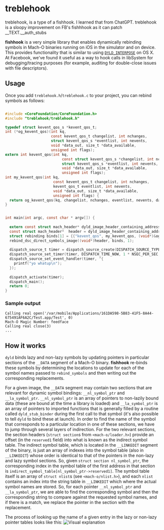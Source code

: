 # treblehook

treblehook, is a type of a fishhook. I learned that from ChatGPT. 
treblehook is a sloopy improvement on FB's fishhhook as it can patch __TEXT.__auth_stubs  

__fishhook__ is a very simple library that enables dynamically rebinding symbols in Mach-O binaries running on iOS in the simulator and on device. This provides functionality that is similar to using [`DYLD_INTERPOSE`][interpose] on OS X. At Facebook, we've found it useful as a way to hook calls in libSystem for debugging/tracing purposes (for example, auditing for double-close issues with file descriptors).

[interpose]: http://opensource.apple.com/source/dyld/dyld-210.2.3/include/mach-o/dyld-interposing.h "<mach-o/dyld-interposing.h>"

## Usage

Once you add `treblehook.h`/`treblehook.c` to your project, you can rebind symbols as follows:
```Objective-C

#include <CoreFoundation/CoreFoundation.h>
#include "treblehook/treblehook.h"

typedef struct kevent_qos_s *kevent_qos_t;
int (*og_kevent_qos)(int kq,
                     const kevent_qos_t changelist, int nchanges,
                     struct kevent_qos_s *eventlist, int nevents,
                     void *data_out, size_t *data_available,
                     unsigned int flags);
extern int kevent_qos(int kq,
                          const struct kevent_qos_s *changelist, int nchanges,
                          struct kevent_qos_s *eventlist, int nevents,
                          void *data_out, size_t *data_available,
                          unsigned int flags);
int my_kevent_qos(int kq,
                      const kevent_qos_t changelist, int nchanges,
                      kevent_qos_t eventlist, int nevents,
                      void *data_out, size_t *data_available,
                      unsigned int flags) {
  return og_kevent_qos(kq, changelist, nchanges, eventlist, nevents, data_out, data_available, flags);
}


int main(int argc, const char * argv[]) {
  
  extern const struct mach_header* dyld_image_header_containing_address(const void* addr);
  const struct mach_header*  header = dyld_image_header_containing_address(dispatch_main);
  struct rebinding binds[1] = {{"kevent_qos", my_kevent_qos, (void*)&og_kevent_qos}};
  rebind_dsc_direct_symbols_image((void*)header, binds, 1);
  
  dispatch_source_t timer = dispatch_source_create(DISPATCH_SOURCE_TYPE_TIMER, 0, 0, dispatch_get_main_queue());
  dispatch_source_set_timer(timer, DISPATCH_TIME_NOW, 1 * NSEC_PER_SEC, 0 * NSEC_PER_SEC);
  dispatch_source_set_event_handler(timer, ^{
    printf("yo whatup\n");
  });
  
  dispatch_activate(timer);
  dispatch_main();
  return 0;
}

```
### Sample output
```
Calling real open('/var/mobile/Applications/161DA598-5B83-41F5-8A44-675491AF6A2C/Test.app/Test', 0)
Mach-O Magic Number: feedface 
Calling real close(3)
...
```

## How it works

`dyld` binds lazy and non-lazy symbols by updating pointers in particular sections of the `__DATA` segment of a Mach-O binary. __fishhook__ re-binds these symbols by determining the locations to update for each of the symbol names passed to `rebind_symbols` and then writing out the corresponding replacements.

For a given image, the `__DATA` segment may contain two sections that are relevant for dynamic symbol bindings: `__nl_symbol_ptr` and `__la_symbol_ptr`. `__nl_symbol_ptr` is an array of pointers to non-lazily bound data (these are bound at the time a library is loaded) and `__la_symbol_ptr` is an array of pointers to imported functions that is generally filled by a routine called `dyld_stub_binder` during the first call to that symbol (it's also possible to tell `dyld` to bind these at launch). In order to find the name of the symbol that corresponds to a particular location in one of these sections, we have to jump through several layers of indirection. For the two relevant sections, the section headers (`struct section`s from `<mach-o/loader.h>`) provide an offset (in the `reserved1` field) into what is known as the indirect symbol table. The indirect symbol table, which is located in the `__LINKEDIT` segment of the binary, is just an array of indexes into the symbol table (also in `__LINKEDIT`) whose order is identical to that of the pointers in the non-lazy and lazy symbol sections. So, given `struct section nl_symbol_ptr`, the corresponding index in the symbol table of the first address in that section is `indirect_symbol_table[nl_symbol_ptr->reserved1]`. The symbol table itself is an array of `struct nlist`s (see `<mach-o/nlist.h>`), and each `nlist` contains an index into the string table in `__LINKEDIT` which where the actual symbol names are stored. So, for each pointer `__nl_symbol_ptr` and `__la_symbol_ptr`, we are able to find the corresponding symbol and then the corresponding string to compare against the requested symbol names, and if there is a match, we replace the pointer in the section with the replacement.

The process of looking up the name of a given entry in the lazy or non-lazy pointer tables looks like this:
![Visual explanation](http://i.imgur.com/HVXqHCz.png)
